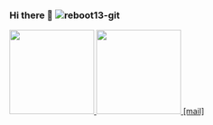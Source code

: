 ### Hi there 👋 <img src="https://komarev.com/ghpvc/?username=reboot13-git&color=brightgreen" alt="reboot13-git" />
<a href="https://github.com/reboot13-git" float="left">
<img height="150px" src="https://github-readme-stats.vercel.app/api?username=reboot13-git&show_icons=true&hide_title=true&count_private=true" />
<img height="150px" src="https://github-readme-stats.vercel.app/api/top-langs/?username=reboot13-git" />
[mail]

[mail]: <a href="mailto:reboot13.dev@gmail.com">
</a>
